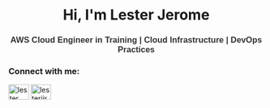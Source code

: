 <h1 align="center">Hi, I'm Lester Jerome</h1>
<h3 align="center" style="font-family: 'Arial', sans-serif; color: #333; font-weight: bold;">AWS Cloud Engineer in Training | Cloud Infrastructure | DevOps Practices</h3>

<h3 align="left">Connect with me:</h3>
<p align="left">
<a href="https://www.linkedin.com/in/lester-jerome-ortiz-a20675312/" target="blank"><img align="center" src="https://raw.githubusercontent.com/rahuldkjain/github-profile-readme-generator/master/src/images/icons/Social/linked-in-alt.svg" alt="lester jerome ortiz" height="30" width="40" /></a>
<a href="https://instagram.com/lesterjiro" target="blank"><img align="center" src="https://raw.githubusercontent.com/rahuldkjain/github-profile-readme-generator/master/src/images/icons/Social/instagram.svg" alt="lesterjiro" height="30" width="40" /></a>


